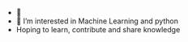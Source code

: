 - 👋 
- 👀 I’m interested in Machine Learning and python
- Hoping to learn, contribute and share knowledge
  
